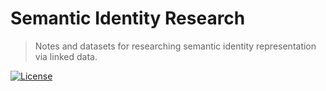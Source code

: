 Semantic Identity Research
==========================
> Notes and datasets for researching semantic identity representation via linked data.

[![License][img-license]](LICENSE.md)

[img-license]: https://img.shields.io/github/license/jbenner-radham/semantic-identity-research.svg
